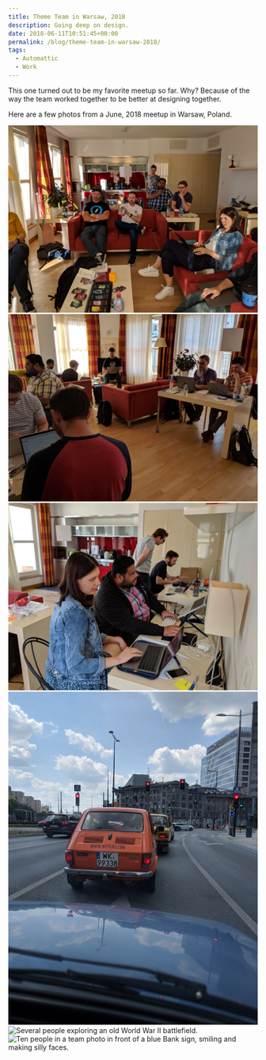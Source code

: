 ```yaml
---
title: Theme Team in Warsaw, 2018
description: Going deep on design.
date: 2018-06-11T10:51:45+00:00
permalink: /blog/theme-team-in-warsaw-2018/
tags:
  - Automattic
  - Work
---
```


This one turned out to be my favorite meetup so far. Why? Because of the way the team worked together to be better at designing together.

Here are a few photos from a June, 2018 meetup in Warsaw, Poland.

![Several people sitting at tables and couches looking at a TV.](./theam-poland2018-1.jpg)
![Several people sitting at tables and couches working on computers.](./theam-poland2018-2.jpg)
![Several people sitting at tables working on computers.](./theam-poland2018-3.jpg)
![View from a car of a 1988 orange Yugo.](./theam-poland2018-4.jpg)
![Several people exploring an old World War II battlefield.](./theam-poland2018-5.jpg)
![Ten people in a team photo in front of a blue Bank sign, smiling and making silly faces.](./theam-poland2018-6.jpg)
